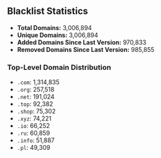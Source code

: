 ## Blacklist Statistics

- **Total Domains:** 3,006,894
- **Unique Domains:** 3,006,894
- **Added Domains Since Last Version:** 970,833
- **Removed Domains Since Last Version:** 985,855

### Top-Level Domain Distribution

-  `.com`: 1,314,835
-  `.org`: 257,518
-  `.net`: 191,024
-  `.top`: 92,382
-  `.shop`: 75,302
-  `.xyz`: 74,221
-  `.io`: 66,252
-  `.ru`: 60,859
-  `.info`: 51,887
-  `.pl`: 49,309
